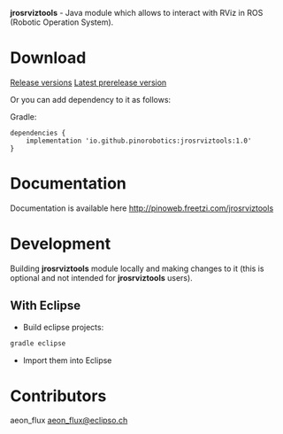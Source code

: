 **jrosrviztools** - Java module which allows to interact with RViz in ROS (Robotic Operation System).

# Download

[Release versions](https://github.com/pinorobotics/jrosrviztools/releases)
[Latest prerelease version](https://github.com/pinorobotics/jrosrviztools/tree/main/jrosrviztools/release)

Or you can add dependency to it as follows:

Gradle:

```
dependencies {
    implementation 'io.github.pinorobotics:jrosrviztools:1.0'
}
```

# Documentation

Documentation is available here <http://pinoweb.freetzi.com/jrosrviztools>

# Development

Building **jrosrviztools** module locally and making changes to it (this is optional and not intended for **jrosrviztools** users).

## With Eclipse

- Build eclipse projects:

``` bash
gradle eclipse
```

- Import them into Eclipse

# Contributors

aeon_flux <aeon_flux@eclipso.ch>
